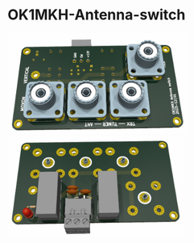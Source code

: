 # OK1MKH-Antenna-switch

<img src="https://raw.githubusercontent.com/ok1hra/OK1MKH-Antenna-switch/main/top.png" height="200">

<img src="https://raw.githubusercontent.com/ok1hra/OK1MKH-Antenna-switch/main/bot.png" height="200">
